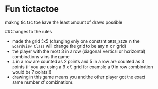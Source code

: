 # Fun tictactoe
making tic tac toe have the least amount of draws possible 

##Changes to the rules
- made the grid 5x5 (changing only one constant ``` GRID_SIZE ``` in the ```BoardView Class``` will change the grid to be any n x n grid)
- the player with the most 3 in a row (diagonal, vertical or horizontal) combinations wins the game
- 4 in a row are counted as 2 points and 5 in a row are counted as 3 points (if you are using a 9 x 9 grid for example a 9 in row combination would be 7 points!!)
- drawing in this game means you and the other player got the exact same number of combinations
